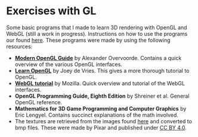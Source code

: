 #  Exercises with GL

Some basic programs that I made to learn 3D rendering with OpenGL and WebGL (still a work in progress). Instructions on how to use the programs our found [here](./INSTRUCTIONS.md). These programs were made by using the following resources:

- **[Modern OpenGL Guide](https://raw.githubusercontent.com/Overv/Open.GL/master/ebook/Modern%20OpenGL%20Guide.pdf)** by Alexander Overvoorde. Contains a quick overview of the various OpenGL interfaces.
- **[Learn OpenGL](https://learnopengl.com/)** by Joey de Vries. This gives a more thorough tutorial to OpenGL.
- **[WebGL tutorial](https://developer.mozilla.org/en-US/docs/Web/API/WebGL_API/Tutorial)** by Mozilla. Quick overview and tutorial of the WebGL interfaces.
- **OpenGL Programming Guide, Eighth Edition** by Shreiner et al. General OpenGL reference.
- **Mathematics for 3D Game Programming and Computer Graphics** by Eric Lengyel. Contains succinct explanations of the math involved.
- The textures are retrieved from the images found [here](https://renderman.pixar.com/pixar-one-twenty-eight) and converted to bmp files. These were made by Pixar and published under [CC BY 4.0](https://creativecommons.org/licenses/by/4.0/).

